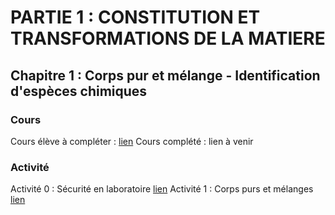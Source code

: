# PARTIE 1 : CONSTITUTION ET TRANSFORMATIONS DE LA MATIERE

## Chapitre 1 : Corps pur et mélange - Identification d'espèces chimiques

### Cours

Cours élève à compléter : [lien](2Ch1P1_Cours_E.pdf)
Cours complété : lien à venir

### Activité

Activité 0 : Sécurité en laboratoire [lien](2Ch1P1_Activite0.pdf)
Activité 1 : Corps purs et mélanges [lien](2Ch1P1_Activite1.pdf)
